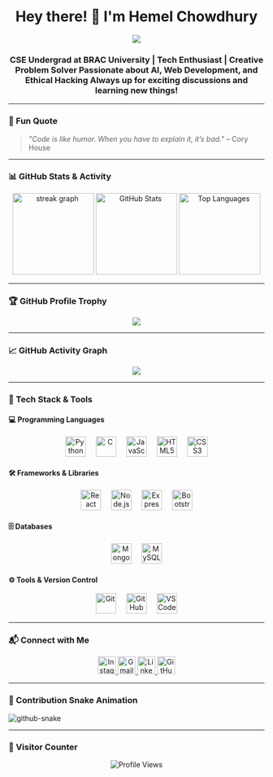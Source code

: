 <h1 align="center">Hey there! 👋 I'm Hemel Chowdhury</h1>

<p align="center">
  <img src="https://readme-typing-svg.herokuapp.com?color=F77247&center=true&vCenter=true&lines=Welcome+to+my+GitHub+Profile!;CSE+Undergrad+at+BRAC+University;Tech+Enthusiast+%7C+AI+%7C+MERN+Stack;Creative+Problem+Solver" />
</p>

<h3 align="center">
 CSE Undergrad at BRAC University | Tech Enthusiast | Creative Problem Solver  
 Passionate about AI, Web Development, and Ethical Hacking  
 Always up for exciting discussions and learning new things!  
</h3>

---

### **🌟 Fun Quote**
> *"Code is like humor. When you have to explain it, it’s bad."* – Cory House  

---

### **📊 GitHub Stats & Activity**
<div align="center">
  <img src="https://github-readme-streak-stats.herokuapp.com/?user=nasablueberry&theme=tokyonight&hide_border=false" height="160" alt="streak graph" />
  <img src="https://github-readme-stats.vercel.app/api?username=nasablueberry&show_icons=true&include_all_commits=true&count_private=true&theme=dracula&hide_border=false" height="160" alt="GitHub Stats" />
  <img src="https://github-readme-stats.vercel.app/api/top-langs?username=nasablueberry&layout=compact&langs_count=6&theme=tokyonight&hide_border=false&custom_title=Most%20Used%20Languages" height="160" alt="Top Languages" />
</div>

---

### **🏆 GitHub Profile Trophy**
<p align="center">
  <img src="https://github-profile-trophy.vercel.app/?username=nasablueberry&theme=dracula&margin-w=10&no-bg=true&no-frame=true" />
</p>

---

### **📈 GitHub Activity Graph**
<p align="center">
  <img src="https://github-readme-activity-graph.vercel.app/graph?username=nasablueberry&theme=tokyo-night" />
</p>

---

### **🚀 Tech Stack & Tools**
#### **💻 Programming Languages**
<div align="center">
  <img src="https://cdn.jsdelivr.net/gh/devicons/devicon/icons/python/python-original.svg" height="40" alt="Python" />
  <img width="12"/>
  <img src="https://cdn.jsdelivr.net/gh/devicons/devicon/icons/c/c-original.svg" height="40" alt="C" />
  <img width="12"/>
  <img src="https://cdn.jsdelivr.net/gh/devicons/devicon/icons/javascript/javascript-original.svg" height="40" alt="JavaScript" />
  <img width="12"/>
  <img src="https://cdn.jsdelivr.net/gh/devicons/devicon/icons/html5/html5-original.svg" height="40" alt="HTML5" />
  <img width="12"/>
  <img src="https://cdn.jsdelivr.net/gh/devicons/devicon/icons/css3/css3-original.svg" height="40" alt="CSS3" />
</div>

#### **🛠️ Frameworks & Libraries**
<div align="center">
  <img src="https://cdn.jsdelivr.net/gh/devicons/devicon/icons/react/react-original.svg" height="40" alt="React" />
  <img width="12"/>
  <img src="https://cdn.jsdelivr.net/gh/devicons/devicon/icons/nodejs/nodejs-original.svg" height="40" alt="Node.js" />
  <img width="12"/>
  <img src="https://cdn.jsdelivr.net/gh/devicons/devicon/icons/express/express-original.svg" height="40" alt="Express.js" />
  <img width="12"/>
  <img src="https://cdn.jsdelivr.net/gh/devicons/devicon/icons/bootstrap/bootstrap-original.svg" height="40" alt="Bootstrap" />
</div>

#### **🗄️ Databases**
<div align="center">
  <img src="https://cdn.jsdelivr.net/gh/devicons/devicon/icons/mongodb/mongodb-original.svg" height="40" alt="MongoDB" />
  <img width="12"/>
  <img src="https://cdn.jsdelivr.net/gh/devicons/devicon/icons/mysql/mysql-original.svg" height="40" alt="MySQL" />
</div>

#### **⚙️ Tools & Version Control**
<div align="center">
  <img src="https://cdn.jsdelivr.net/gh/devicons/devicon/icons/git/git-original.svg" height="40" alt="Git" />
  <img width="12"/>
  <img src="https://cdn.jsdelivr.net/gh/devicons/devicon/icons/github/github-original.svg" height="40" alt="GitHub" />
  <img width="12"/>
  <img src="https://cdn.jsdelivr.net/gh/devicons/devicon/icons/vscode/vscode-original.svg" height="40" alt="VS Code" />
</div>

---

### **📬 Connect with Me**
<div align="center">
  <a href="https://www.instagram.com/nasablueberry/" target="_blank">
    <img src="https://img.shields.io/badge/Instagram-E4405F?style=for-the-badge&logo=instagram&logoColor=white" height="35" alt="Instagram" />
  </a>
  <a href="mailto:hemeluddin1612602930@gmail.com" target="_blank">
    <img src="https://img.shields.io/badge/Gmail-D14836?style=for-the-badge&logo=gmail&logoColor=white" height="35" alt="Gmail" />
  </a>
  <a href="https://www.linkedin.com/in/hemel-ch0wdhury/" target="_blank">
    <img src="https://img.shields.io/badge/LinkedIn-0077B5?style=for-the-badge&logo=linkedin&logoColor=white" height="35" alt="LinkedIn" />
  </a>
  <a href="https://github.com/nasablueberry" target="_blank">
    <img src="https://img.shields.io/badge/GitHub-181717?style=for-the-badge&logo=github&logoColor=white" height="35" alt="GitHub" />
  </a>
</div>

---

### 🐍 Contribution Snake Animation
<picture>
  <img alt="github-snake" src="https://raw.githubusercontent.com/nasablueberry/nasablueberry/output/github-contribution-grid-snake.svg" />
</picture>

---

### **👀 Visitor Counter**
<p align="center">
  <img src="https://komarev.com/ghpvc/?username=nasablueberry&label=Profile%20Views&color=blue&style=for-the-badge" alt="Profile Views">
</p>
